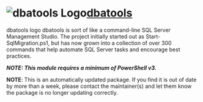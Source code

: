 # ![dbatools Logo](https://cdn.jsdelivr.net/gh/pauby/ChocoPackages@306a1af5/icons/dbatools.png "dbatools")[dbatools](https://chocolatey.org/packages/dbatools)

dbatools logo dbatools is sort of like a command-line SQL Server Management Studio. The project initially started out as Start-SqlMigration.ps1, but has now grown into a collection of over 300 commands that help automate SQL Server tasks and encourage best practices.

_**NOTE: This module requires a minimum of PowerShell v3.**_

**NOTE**: This is an automatically updated package. If you find it is out of date by more than a week, please contact the maintainer(s) and let them know the package is no longer updating correctly.